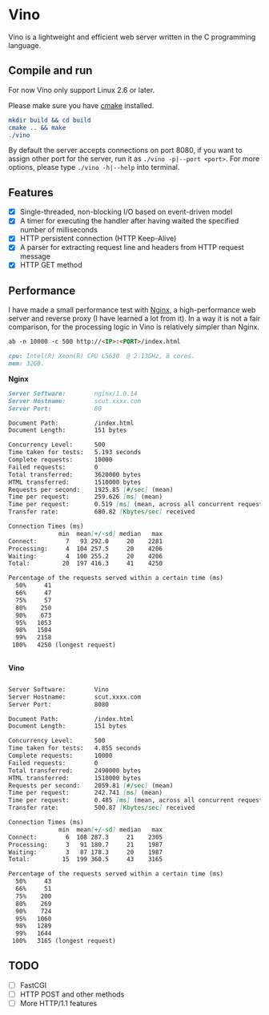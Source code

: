 # Vino

Vino is a lightweight and efficient web server written in the C programming language.

## Compile and run

For now Vino only support Linux 2.6 or later.

Please make sure you have [cmake](https://cmake.org) installed.

```cmake
mkdir build && cd build
cmake .. && make
./vino
```

By default the server accepts connections on port 8080, if you want to assign other port for the server, run it as `./vino -p|--port <port>`. For more options, please type `./vino -h|--help` into terminal.

## Features

- [x] Single-threaded, non-blocking I/O based on event-driven model
- [x] A timer for executing the handler after having waited the specified number of milliseconds
- [x] HTTP persistent connection (HTTP Keep-Alive)
- [x] A parser for extracting request line and headers from HTTP request message
- [x] HTTP GET method

## Performance 

I have made a small performance test with [Nginx](https://nginx.org/en/), a high-performance web server and reverse proxy (I have learned a lot from it). In a way it is not a fair comparison, for the processing logic in Vino is relatively simpler than Nginx.

```markdown
ab -n 10000 -c 500 http://<IP>:<PORT>/index.html
```

```markdown
cpu: Intel(R) Xeon(R) CPU L5630  @ 2.13GHz, 8 cores.
mem: 32GB.
```

**Nginx**

```markdown
Server Software:        nginx/1.0.14
Server Hostname:        scut.xxxx.com
Server Port:            80

Document Path:          /index.html
Document Length:        151 bytes

Concurrency Level:      500
Time taken for tests:   5.193 seconds
Complete requests:      10000
Failed requests:        0
Total transferred:      3620000 bytes
HTML transferred:       1510000 bytes
Requests per second:    1925.85 [#/sec] (mean)
Time per request:       259.626 [ms] (mean)
Time per request:       0.519 [ms] (mean, across all concurrent requests)
Transfer rate:          680.82 [Kbytes/sec] received

Connection Times (ms)
              min  mean[+/-sd] median   max
Connect:        7   93 292.0     20    2281
Processing:     4  104 257.5     20    4206
Waiting:        4  100 255.2     20    4206
Total:         20  197 416.3     41    4250

Percentage of the requests served within a certain time (ms)
  50%     41
  66%     47
  75%     57
  80%    250
  90%    673
  95%   1053
  98%   1504
  99%   2158
 100%   4250 (longest request)
 
```

**Vino**

```markdown

Server Software:        Vino
Server Hostname:        scut.xxxx.com
Server Port:            8080

Document Path:          /index.html
Document Length:        151 bytes

Concurrency Level:      500
Time taken for tests:   4.855 seconds
Complete requests:      10000
Failed requests:        0
Total transferred:      2490000 bytes
HTML transferred:       1510000 bytes
Requests per second:    2059.81 [#/sec] (mean)
Time per request:       242.741 [ms] (mean)
Time per request:       0.485 [ms] (mean, across all concurrent requests)
Transfer rate:          500.87 [Kbytes/sec] received

Connection Times (ms)
              min  mean[+/-sd] median   max
Connect:        6  108 287.3     21    2305
Processing:     3   91 180.7     21    1987
Waiting:        3   87 178.3     20    1987
Total:         15  199 360.5     43    3165

Percentage of the requests served within a certain time (ms)
  50%     43
  66%     51
  75%    200
  80%    269
  90%    724
  95%   1060
  98%   1289
  99%   1644
 100%   3165 (longest request)

```
## TODO

- [ ] FastCGI
- [ ] HTTP POST and other methods
- [ ] More HTTP/1.1 features